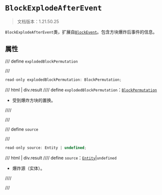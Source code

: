 # `BlockExplodeAfterEvent`

> 文档版本：1.21.50.25

`BlockExplodeAfterEvent`类，扩展自[`BlockEvent`](./blockevent.md)。包含方块爆炸后事件的信息。

## 属性

/// define
`explodedBlockPermutation`


///

```js
read-only explodedBlockPermutation: BlockPermutation;
```

/// html | div.result
//// define
`explodedBlockPermutation`：[`BlockPermutation`](./blockpermutation.md)

- 受到爆炸方块的置换。


////

///


/// define
`source`


///

```js
read-only source: Entity | undefined;
```

/// html | div.result
//// define
`source`：[`Entity`](./entity.md)|`undefined`

- 爆炸源（实体）。


////

///

